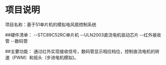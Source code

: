 # 项目说明
项目名称：基于51单片机的模拟电风扇控制系统


##硬件清单：
--STC89C52RC单片机
--ULN2003直流电机驱动芯片
--红外接收管
--数码管

##主要功能：
通过红外实现接收信号，数码管显示相应档位，控制直流电机的转速（PWM）和摇头（步进电机模拟)。

